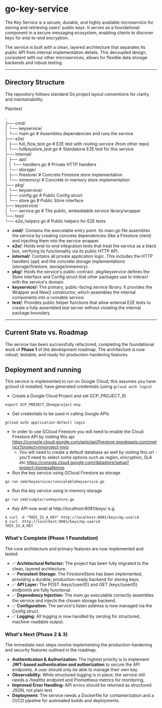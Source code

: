 # **go-key-service**

The Key Service is a secure, durable, and highly available microservice for storing and retrieving users' public keys. It serves as a foundational component in a secure messaging ecosystem, enabling clients to discover keys for end-to-end encryption.

The service is built with a clean, layered architecture that separates its public API from internal implementation details. This decoupled design, consistent with our other microservices, allows for flexible data storage backends and robust testing.

---

## **Directory Structure**

The repository follows standard Go project layout conventions for clarity and maintainability.

Plaintext

.  
├── cmd/  
│   └── keyservice/  
│       └── main.go              \# Assembles dependencies and runs the service  
├── e2e/  
│   ├── full\_flow\_test.go        \# E2E test with routing-service (from other repo)  
│   └── fullkeystore\_test.go     \# Standalone E2E test for this service  
├── internal/  
│   ├── api/  
│   │   └── handlers.go          \# Private HTTP handlers  
│   └── storage/  
│       ├── firestore/           \# Concrete Firestore store implementation  
│       └── inmemory/            \# Concrete in-memory store implementation  
├── pkg/  
│   └── keyservice/  
│       ├── config.go            \# Public Config struct  
│       └── store.go             \# Public Store interface  
├── keyservice/  
│   └── service.go               \# The public, embeddable service library/wrapper  
└── test/  
└── e2e\_helpers.go           \# Public helpers for E2E tests

* **cmd/**: Contains the executable entry point. Its main.go file assembles the service by creating concrete dependencies (like a Firestore client) and injecting them into the service wrapper.
* **e2e/**: Holds end-to-end integration tests that treat the service as a black box, verifying its functionality via its public HTTP API.
* **internal/**: Contains all private application logic. This includes the HTTP handlers (api) and the concrete storage implementations (storage/firestore, storage/inmemory).
* **pkg/**: Holds the service's public contract. pkg/keyservice defines the Store interface and Config struct that other packages use to interact with the service's domain.
* **keyservice/**: The primary, public-facing service library. It provides the Wrapper and New() constructor, which assembles the internal components into a runnable service.
* **test/**: Provides public helper functions that allow external E2E tests to create a fully assembled test server without violating the internal package boundary.

---

## **Current State vs. Roadmap**

The service has been successfully refactored, completing the foundational work of **Phase 1** of the development roadmap. The architecture is now robust, testable, and ready for production-hardening features.

## **Deployment and running**

This service is implemented to run on Google Cloud, this assumes you have gcloud cli installed, have generated credentials (using `gcloud auth login`)
* Create a Google Cloud Project and set GCP_PROJECT_ID
```
export GCP_PROJECT_ID=myproject-mvp
```
* Get credentials to be used in calling Google APIs
```
gcloud auth application-default login
```
* In order to use GCloud Firestore you will need to enable the Cloud Firestore API by visiting this api
https://console.cloud.google.com/apis/api/firestore.googleapis.com/metrics?project=myproject-mvp
	* You will need to create a default database as well by visiting this url - you'll need to select some options such as region, encryption, SLA etc
	https://console.cloud.google.com/datastore/setup?project=homesafemvp
* Run the key service using GCloud Firestore as storage
```
go run cmd/keyservice/runscalablekeyservice.go
```
* Run the key service using in memory storage
```
go run cmd/simple/runkeystore.go
```
* Key API now avail at http://localhost:8081/keys/ e.g.
```
$ curl -d "THIS_IS_A_KEY" http://localhost:8081/keys/my-userid
$ curl  http://localhost:8081/keys/my-userid
THIS_IS_A_KEY
```


### **What's Complete (Phase 1 Foundation)**

The core architecture and primary features are now implemented and tested.

* ✅ **Architectural Refactor:** The project has been fully migrated to the clean, layered architecture.
* ✅ **Persistent Storage:** The FirestoreStore has been implemented, providing a durable, production-ready backend for storing keys.
* ✅ **API Layer:** The POST /keys/{userID} and GET /keys/{userID} endpoints are fully functional.
* ✅ **Dependency Injection:** The main.go executable correctly assembles the service and injects the chosen storage backend.
* ✅ **Configuration:** The service's listen address is now managed via the Config struct.
* ✅ **Logging:** All logging is now handled by zerolog for structured, machine-readable output.

### **What's Next (Phase 2 & 3\)**

The immediate next steps involve implementing the production-hardening and security features outlined in the roadmap.

* **Authentication & Authorization:** The highest priority is to implement **JWT-based authentication and authorization** to secure the API endpoints. A user should only be able to manage their own key.
* **Observability:** While structured logging is in place, the service still needs a /healthz endpoint and Prometheus metrics for monitoring.
* **Improved Error Handling:** API errors should be returned as structured JSON, not plain text.
* **Deployment:** The service needs a Dockerfile for containerization and a CI/CD pipeline for automated builds and deployments.